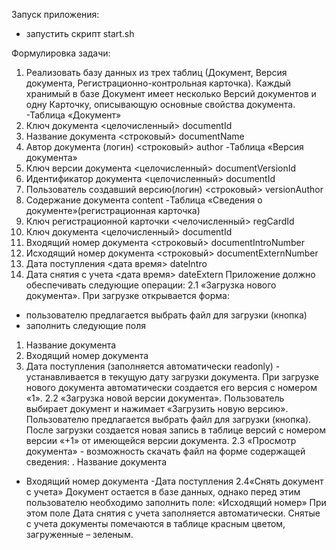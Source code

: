 Запуск приложения:
- запустить скрипт start.sh


Формулировка задачи: 
1. Реализовать базу данных из трех таблиц (Документ, Версия документа,
Регистрационно-контрольная карточка).
Каждый хранимый в базе Документ имеет несколько Версий документов и
одну Карточку, описывающую основные свойства документа.
-Таблица «Документ»
1. Ключ документа
<целочисленный> documentId
2. Название документа
<строковый> documentName
3. Автор документа (логин)
<строковый> author
-Таблица «Версия документа»
1. Ключ версии документа
<целочисленный> documentVersionId
2. Идентификатор документа
<целочисленный> documentId
3. Пользователь создавший версию(логин)
<строковый> versionAuthor
4. Содержание документа
<bytea> content
-Таблица «Сведения о документе»(регистрационная карточка)
1. Ключ регистрационной карточки
<челочисленный> regCardId
2. Ключ документа
<целочисленный> documentId
3. Входящий номер документа
<строковый> documentIntroNumber
4. Исходящий номер документа
<строковый> documentExternNumber
5. Дата поступления
<дата время> dateIntro
6. Дата снятия с учета
<дата время> dateExtern
Приложение должно обеспечивать следующие операции:
2.1 «Загрузка нового документа». При загрузке открывается форма:
- пользователю предлагается выбрать файл для загрузки (кнопка)
- заполнить следующие поля
1. Название документа
2. Входящий номер документа
3. Дата поступления (заполняется автоматически readonly) -
устанавливается в текущую дату загрузки документа.
При загрузке нового документа автоматически создается его версия с
номером «1».
2.2 «Загрузка новой версии документа». Пользователь выбирает документ
и нажимает «Загрузить новую версию». Пользователю предлагается
выбрать файл для загрузки (кнопка). После загрузки создается новая запись в
таблице версий с номером версии «+1» от имеющейся версии документа.
2.3 «Просмотр документа» - возможность скачать файл на форме содержащей
сведения:
. Название документа
- Входящий номер документа
-Дата поступления
2.4«Снять документ с учета» Документ остается в базе данных, однако перед
этим пользователю необходимо заполнить поле:
«Исходящий номер»
При этом поле Дата снятия с учета заполняется автоматически.
Снятые с учета документы помечаются в таблице красным цветом,
загруженные – зеленым.
